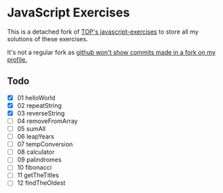 # JavaScript Exercises
This is a detached fork of [TOP's javascript-exercises](https://github.com/TheOdinProject/javascript-exercises) to store all my solutions of these exercises.

It's not a regular fork as [github won't show commits made in a fork on my profile.](https://docs.github.com/en/account-and-profile/setting-up-and-managing-your-github-profile/managing-contribution-settings-on-your-profile/why-are-my-contributions-not-showing-up-on-my-profile#commit-was-made-in-a-fork)

## Todo
- [x] 01 helloWorld
- [x] 02 repeatString
- [x] 03 reverseString
- [ ] 04 removeFromArray
- [ ] 05 sumAll
- [ ] 06 leapYears
- [ ] 07 tempConversion
- [ ] 08 calculator
- [ ] 09 palindromes
- [ ] 10 fibonacci
- [ ] 11 getTheTitles
- [ ] 12 findTheOldest